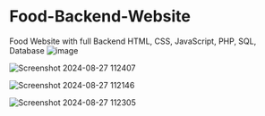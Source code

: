 # Food-Backend-Website
Food Website with full Backend 
HTML, CSS, JavaScript, PHP, SQL, Database
![image](https://github.com/user-attachments/assets/19f880d4-da5b-45d7-be55-ae9494e85fda)


![Screenshot 2024-08-27 112407](https://github.com/user-attachments/assets/90ed3a68-dca2-4d0a-9664-a76f6e57fbeb)


![Screenshot 2024-08-27 112146](https://github.com/user-attachments/assets/eb24331a-dd8e-4c8f-bca3-d9de2bcb6b20)


![Screenshot 2024-08-27 112305](https://github.com/user-attachments/assets/eb118b3c-aa9c-403f-9af9-fd6ddb88c56b)
